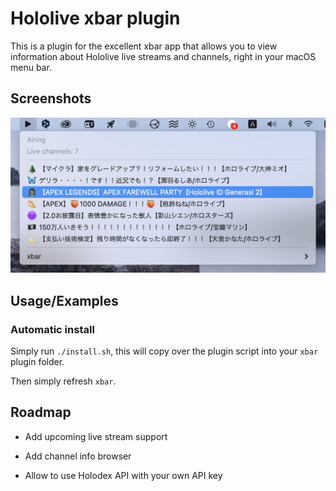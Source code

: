 # Hololive xbar plugin

This is a plugin for the excellent xbar app that allows you to view information about Hololive live streams and channels, right in your macOS menu bar.

## Screenshots

![Plugin Screenshot](hololive-xbar-plugin.png)

## Usage/Examples

### Automatic install

Simply run `./install.sh`, this will copy over the plugin script into your `xbar` plugin folder.

Then simply refresh `xbar`.

## Roadmap

- Add upcoming live stream support

- Add channel info browser

- Allow to use Holodex API with your own API key

